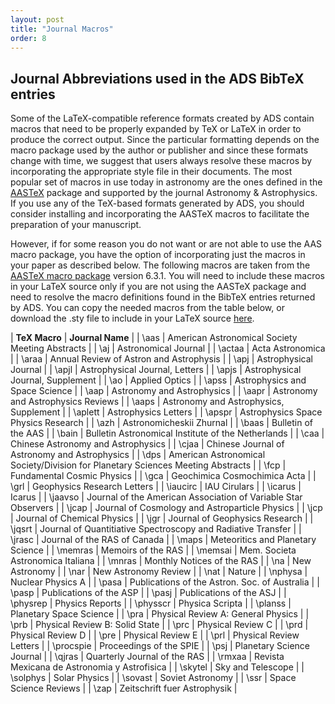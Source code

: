 ```yaml
---
layout: post
title: "Journal Macros"
order: 8
---
```



## Journal Abbreviations used in the ADS BibTeX entries

Some of the LaTeX-compatible reference formats created by ADS contain macros that need to be properly expanded by TeX or LaTeX in order to produce the correct output. Since the particular formatting depends on the macro package used by the author or publisher and since these formats change with time, we suggest that users always resolve these macros by incorporating the appropriate style file in their documents. The most popular set of macros in use today in astronomy are the ones defined in the [AASTeX](https://journals.aas.org/aastex-package-for-manuscript-preparation/) package and supported by the journal Astronomy & Astrophysics. If you use any of the TeX-based formats generated by ADS, you should consider installing and incorporating the AASTeX macros to facilitate the preparation of your manuscript.

However, if for some reason you do not want or are not able to use the AAS macro package, you have the option of incorporating just the macros in your paper as described below. The following macros are taken from the [AASTeX macro package](https://journals.aas.org/aastexguide/#abbreviations) version 6.3.1. You will need to include these macros in your LaTeX source only if you are not using the AASTeX package and need to resolve the macro definitions found in the BibTeX entries returned by ADS. You can copy the needed macros from the table below, or download the .sty file to include in your LaTeX source [here](../actions/aas_macros.sty).

| **TeX Macro** | **Journal Name** |
| \aas        |  American Astronomical Society Meeting Abstracts |
| \aj         |  Astronomical Journal |
| \actaa      |  Acta Astronomica |
| \araa       |  Annual Review of Astron and Astrophysis |
| \apj        |  Astrophysical Journal |
| \apjl       |  Astrophysical Journal, Letters |
| \apjs       |  Astrophysical Journal, Supplement |
| \ao         |  Applied Optics |
| \apss       |  Astrophysics and Space Science |
| \aap        |  Astronomy and Astrophysics |
| \aapr       |  Astronomy and Astrophysics Reviews |
| \aaps       |  Astronomy and Astrophysics, Supplement |
| \aplett     |  Astrophysics Letters |
| \apspr      |  Astrophysics Space Physics Research |
| \azh        |  Astronomicheskii Zhurnal |
| \baas       |  Bulletin of the AAS |
| \bain       |  Bulletin Astronomical Institute of the Netherlands |
| \caa        |  Chinese Astronomy and Astrophysics |
| \cjaa       |  Chinese Journal of Astronomy and Astrophysics |
| \dps        |  American Astronomical Society/Division for Planetary Sciences Meeting Abstracts |
| \fcp        |  Fundamental Cosmic Physics |
| \gca        |  Geochimica Cosmochimica Acta |
| \grl        |  Geophysics Research Letters |
| \iaucirc    |  IAU Cirulars |
| \icarus     |  Icarus |
| \jaavso     |  Journal of the American Association of Variable Star Observers |
| \jcap       |  Journal of Cosmology and Astroparticle Physics |
| \jcp        |  Journal of Chemical Physics |
| \jgr        |  Journal of Geophysics Research |
| \jqsrt      |  Journal of Quantitiative Spectroscopy and Radiative Transfer |
| \jrasc      |  Journal of the RAS of Canada |
| \maps       |  Meteoritics and Planetary Science |
| \memras     |  Memoirs of the RAS |
| \memsai     |  Mem. Societa Astronomica Italiana |
| \mnras      |  Monthly Notices of the RAS |
| \na         |  New Astronomy |
| \nar        |  New Astronomy Review |
| \nat        |  Nature |
| \nphysa     |  Nuclear Physics A |
| \pasa       |  Publications of the Astron. Soc. of Australia |
| \pasp       |  Publications of the ASP |
| \pasj       |  Publications of the ASJ |
| \physrep    |  Physics Reports |
| \physscr    |  Physica Scripta |
| \planss     |  Planetary Space Science |
| \pra        |  Physical Review A: General Physics |
| \prb        |  Physical Review B: Solid State |
| \prc        |  Physical Review C |
| \prd        |  Physical Review D |
| \pre        |  Physical Review E |
| \prl        |  Physical Review Letters |
| \procspie   |  Proceedings of the SPIE |
| \psj        |  Planetary Science Journal |
| \qjras      |  Quarterly Journal of the RAS |
| \rmxaa      |  Revista Mexicana de Astronomia y Astrofisica |
| \skytel     |  Sky and Telescope |
| \solphys    |  Solar Physics |
| \sovast     |  Soviet Astronomy |
| \ssr        |  Space Science Reviews |
| \zap        |  Zeitschrift fuer Astrophysik |
